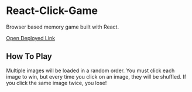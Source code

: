 # React-Click-Game

Browser based memory game built with React.

[Open Deployed Link](https://mtvickery1.github.io/react-click-game)

## How To Play
Multiple images will be loaded in a random order. You must click each image to win, but every time you click on an image, they will be shuffled. If you click the same image twice, you lose! 
